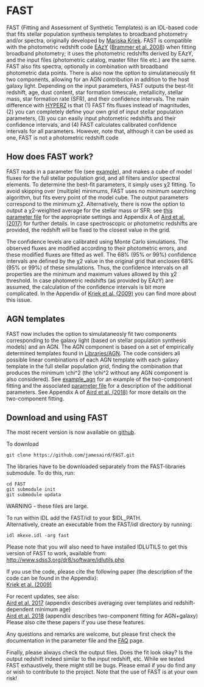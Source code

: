 # FAST
FAST (Fitting and Assessment of Synthetic Templates) is an IDL-based code that fits stellar population synthesis templates to broadband photometry and/or spectra, originally developed by [Mariska Kriek](http://w.astro.berkeley.edu/~mariska/Home.html). FAST is compatible with the photometric redshift code [EAzY](http://www.astro.yale.edu/eazy/) ([Brammer et al. 2008](http://adsabs.harvard.edu/abs/2008arXiv0807.1533B)) when fitting broadband photometry; it uses the photometric redshifts derived by EAzY, and the input files (photometric catalog, master filter file etc.) are the same. FAST also fits spectra, optionally in combination with broadband photometric data points. There is also now the option to simulataneously fit two components, allowing for an AGN contribution in addition to the host galaxy light. Depending on the input parameters, FAST outputs the best-fit redshift, age, dust content, star formation timescale, metallicity, stellar mass, star formation rate (SFR), and their confidence intervals. The main difference with [HYPERZ](http://webast.ast.obs-mip.fr/hyperz/) is that (1) FAST fits fluxes instead of magnitudes, (2) you can completely define your own grid of input stellar population parameters, (3) you can easily input photometric redshifts and their confidence intervals, and (4) FAST calculates calibrated confidence intervals for all parameters. However, note that, although it can be used as one, FAST is not a photometric redshift code 

## How does FAST work?

FAST reads in a parameter file (see [example](example_phot/fast.param)), and makes a cube of model fluxes for the full stellar population grid, and all filters and/or spectral elements. To determine the best-fit parameters, it simply uses χ2 fitting. To avoid skipping over (multiple) minimums, FAST uses no minimum searching algorithm, but fits every point of the model cube. 
The output parameters correspond to the minimum χ2. 
Alternatively, there is now the option to output a χ2-weighted average for the stellar mass or SFR: see [this parameter file](example_agn/fast.param) for the appropriate settings and Appendix A of [Aird et al. (2017)](http://adsabs.harvard.edu/abs/2017MNRAS.465.3390A) for further details. 
In case spectroscopic or photometric redshifts are provided, the redshift will be fixed to the closest value in the grid.

The confidence levels are calibrated using Monte Carlo simulations. The observed fluxes are modified according to their photometric errors, and these modified fluxes are fitted as well. The 68% (95% or 99%) confidence intervals are defined by the χ2 value in the original grid that encloses 68% (95% or 99%) of these simulations. Thus, the confidence intervals on all properties are the minimum and maximum values allowed by this χ2 threshold. In case photometric redshifts (as provided by EAzY) are assumed, the calculation of the confidence intervals is bit more complicated. In the Appendix of [Kriek et al. (2009)](http://adsabs.harvard.edu/abs/2009ApJ...700..221K) you can find more about this issue.

## AGN templates

FAST now includes the option to simulataneosly fit two components corresponding to the galaxy light (based on stellar population synthesis models) and an AGN. The AGN component is based on a set of empirically determined templates found in [Libraries/AGN](Libraries/AGN). The code considers all possible linear combinations of each AGN template with each galaxy template in the full stellar population grid, finding the combination that produces the minimum \chi^2 (the \chi^2 without any AGN component is also considered). See [example_agn](example_agn) for an example of the two-component fitting and the associated [parameter file](example_agn/fast.param) for a description of the additional parameters. See Appendix A of [Aird et al. (2018)](http://adsabs.harvard.edu/abs/2018MNRAS.474.1225A) for more details on the two-component fitting.  


## Download and using FAST

The most recent version is now available on [github](https://github.com/jamesaird/FAST).

To download
```
git clone https://github.com/jamesaird/FAST.git
```
The libraries have to be downloaded separately from the FAST-libraries submodule. To do this, run:
```
cd FAST
git submodule init
git submodule updata
```
WARNING - these files are large.


To run within IDL add the FAST/idl to your $IDL_PATH.  
Alternatively, create an executable from the FAST/idl directory by running:
```
idl mkexe.idl -arg fast
```

Please note that you will also need to have installed IDLUTILS to get this version of FAST to work, available
from: http://www.sdss3.org/dr8/software/idlutils.php

If you use the code, please cite the following paper (the description of the code can be found in the Appendix):  
[Kriek et al. (2009)](http://adsabs.harvard.edu/abs/2009ApJ...700..221K)

For recent updates, see also:  
[Aird et al. 2017](http://adsabs.harvard.edu/abs/2017MNRAS.465.3390A) (appendix describes averaging over templates and redshift-dependent minimum age)  
[Aird et al. 2018](http://adsabs.harvard.edu/abs/2018MNRAS.474.1225A) (appendix describes two-component fitting for AGN+galaxy)  
Please also cite these papers if you use these features.

Any questions and remarks are welcome, but please first check the documentation in the parameter file and the [FAQ](FAQ.md) page.

Finally, please always check the output files. Does the fit look okay? Is the output redshift indeed similar to the input redshift, etc. While we tested FAST exhaustively, there might still be bugs. Please email if you do find any or wish to contribute to the project. Note that the use of FAST is at your own risk!

